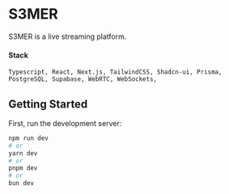 # S3MER

S3MER is a live streaming platform.

#### Stack

`Typescript, React, Next.js, TailwindCSS, Shadcn-ui, Prisma, PostgreSQL, Supabase, WebRTC, WebSockets, `

## Getting Started

First, run the development server:

```bash
npm run dev
# or
yarn dev
# or
pnpm dev
# or
bun dev
```
